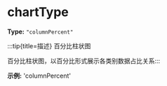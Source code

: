 # chartType

**Type:** `"columnPercent"`

:::tip{title=描述}
百分比柱状图



百分比柱状图，以百分比形式展示各类别数据占比关系:::


 

**示例:**
'columnPercent'


 

